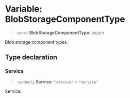 # Variable: BlobStorageComponentType

> `const` **BlobStorageComponentType**: `object`

Blob storage component types.

## Type declaration

### Service

> `readonly` **Service**: `"service"` = `"service"`

Service.
